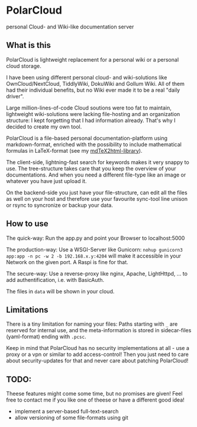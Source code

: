 # PolarCloud
personal Cloud- and Wiki-like documentation server

## What is this

PolarCloud is lightweight replacement for a personal wiki or a personal cloud storage.

I have been using different personal cloud- and wiki-solutions like OwnCloud/NextCloud, TiddlyWiki, DokuWiki and Gollum Wiki. All of them had their individual benefits, but no Wiki ever made it to be a real "daily driver".

Large million-lines-of-code Cloud soutions were too fat to maintain, lightweight wiki-solutions were lacking file-hosting and an organization structure: I kept forgetting that I had information already. That's why I decided to create my own tool.

PolarCloud is a file-based personal documentation-platform using markdown-format, enriched with the possibility to include mathematical formulas in LaTeX-format (see my [mdTeX2html-library](https://github.com/polarwinkel/mdtex2html)).

The client-side, lightning-fast search for keywords makes it very snappy to use. The tree-structure takes care that you keep the overview of your documentations. And when you need a different file-type like an image or whatever you have just upload it.

On the backend-side you just have your file-structure, can edit all the files as well on your host and therefore use your favourite sync-tool line unison or rsync to syncronize or backup your data.

## How to use

The quick-way: Run the app.py and point your Browser to localhost:5000

The production-way: Use a WSGI-Server like Gunicorn: `nohup gunicorn3 app:app -n pc -w 2 -b 192.168.x.y:4204` will make it accessible in your Network on the given port. A Raspi is fine for that. 

The secure-way: Use a reverse-proxy like nginx, Apache, LightHttpd, ... to add authentification, i.e. with BasicAuth.

The files in `data` will be shown in your cloud.

## Limitations

There is a tiny limitation for naming your files: Paths starting with `_` are reserved for internal use, and the meta-information is stored in sidecar-files (yaml-format) ending with `.pcsc`.

Keep in mind that PolarCloud has no security implementations at all - use a proxy or a vpn or similar to add access-control! Then you just need to care about security-updates for that and never care about patching PolarCloud!

## TODO:

Theese features might come some time, but no promises are given! Feel free to contact me if you like one of theese or have a different good idea!

- implement a server-based full-text-search
- allow versioning of some file-formats using git
